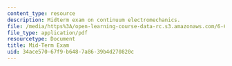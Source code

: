 ```yaml
---
content_type: resource
description: Midterm exam on continuum electromechanics.
file: /media/https%3A/open-learning-course-data-rc.s3.amazonaws.com/6-642-continuum-electromechanics-fall-2008/34ace57067f9b6487a8639b4d270820c_midterm.pdf
file_type: application/pdf
resourcetype: Document
title: Mid-Term Exam
uid: 34ace570-67f9-b648-7a86-39b4d270820c
---
```

